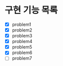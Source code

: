 # 구현 기능 목록

- [x] problem1
- [x] problem2
- [x] problem3
- [x] problem4
- [x] problem5
- [x] problem6
- [ ] problem7